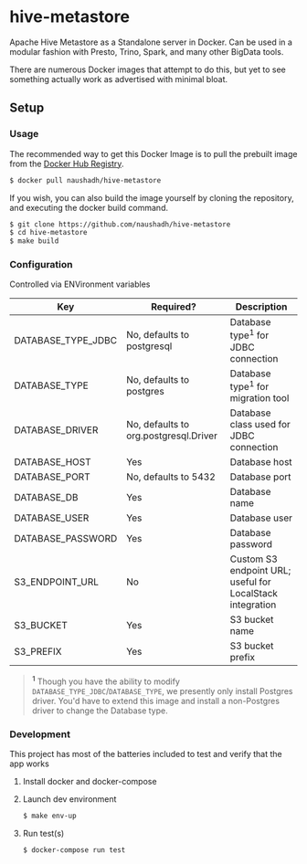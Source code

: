 # hive-metastore

Apache Hive Metastore as a Standalone server in Docker. Can be used in a modular fashion with Presto, Trino, Spark, and many other BigData tools.

There are numerous Docker images that attempt to do this, but yet to see something actually work as advertised with minimal bloat.

## Setup

### Usage

The recommended way to get this Docker Image is to pull the prebuilt image from the [Docker Hub Registry](https://hub.docker.com/r/naushadh/hive-metastore).

```bash
$ docker pull naushadh/hive-metastore
```

If you wish, you can also build the image yourself by cloning the repository, and executing the docker build command.

```bash
$ git clone https://github.com/naushadh/hive-metastore
$ cd hive-metastore
$ make build
```

### Configuration

Controlled via ENVironment variables

Key                | Required?                             | Description
-------------------|---------------------------------------|-------------
DATABASE_TYPE_JDBC | No, defaults to postgresql            | Database type<sup>1</sup> for JDBC connection
DATABASE_TYPE      | No, defaults to postgres              | Database type<sup>1</sup> for migration tool
DATABASE_DRIVER    | No, defaults to org.postgresql.Driver | Database class used for JDBC connection
DATABASE_HOST      | Yes                                   | Database host
DATABASE_PORT      | No, defaults to 5432                  | Database port
DATABASE_DB        | Yes                                   | Database name
DATABASE_USER      | Yes                                   | Database user
DATABASE_PASSWORD  | Yes                                   | Database password
S3_ENDPOINT_URL    | No                                    | Custom S3 endpoint URL; useful for LocalStack integration
S3_BUCKET          | Yes                                   | S3 bucket name
S3_PREFIX          | Yes                                   | S3 bucket prefix

> **<sup>1</sup>** Though you have the ability to modify `DATABASE_TYPE_JDBC`/`DATABASE_TYPE`, we presently only install Postgres driver.
> You'd have to extend this image and install a non-Postgres driver to change the Database type.

### Development

This project has most of the batteries included to test and verify that the app works

1. Install docker and docker-compose

2. Launch dev environment
    ```bash
    $ make env-up
    ```

3. Run test(s)
    ```bash
    $ docker-compose run test
    ```
